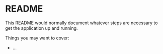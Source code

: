 # README

This README would normally document whatever steps are necessary to get the
application up and running.

Things you may want to cover:



* ...
